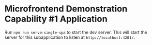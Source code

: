 # Microfrontend Demonstration Capability #1 Application

Run `npm run serve:single-spa` to start the dev server. This will start the server for this subapplication to listen at `http://localhost:4201/`.

